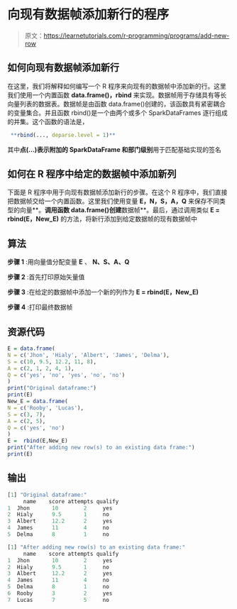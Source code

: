 # 向现有数据帧添加新行的程序

> 原文：<https://learnetutorials.com/r-programming/programs/add-new-row>

## 如何向现有数据帧添加新行

在这里，我们将解释如何编写一个 R 程序来向现有的数据帧中添加新的行。这里我们使用一个内置函数 **data.frame()，rbind** 来实现。数据帧用于存储具有等长向量列表的数据表。数据帧是由函数 data.frame()创建的，该函数具有紧密耦合的变量集合。并且函数 rbind()是一个由两个或多个 SparkDataFrames 逐行组成的并集。这个函数的语法是，

```r
 **rbind(..., deparse.level = 1)** 

```

其中**点(...)**表示附加的 SparkDataFrame 和**部门级别**用于匹配基础实现的签名

## 如何在 R 程序中给定的数据帧中添加新列

下面是 R 程序中用于向现有数据帧添加新行的步骤。在这个 R 程序中，我们直接把数据帧交给一个内置函数。这里我们使用变量 **E，N，S，A，Q** 来保存不同类型的向量**。**调用函数 data.frame()创建**数据帧**。最后，通过调用类似 **E = rbind(E，New_E)** 的方法，将新行添加到给定数据帧的现有数据帧中

## 算法

**步骤 1** :用向量值分配变量 **E** 、 **N、S、A、Q**

**步骤 2** :首先打印原始矢量值

**步骤 3** :在给定的数据帧中添加一个新的列作为 **E = rbind(E，New_E)**

**步骤 4** :打印最终数据帧

## 资源代码

```r
E = data.frame(
N = c('Jhon', 'Hialy', 'Albert', 'James', 'Delma'),
S = c(10, 9.5, 12.2, 11, 8),
A = c(2, 1, 2, 4, 1),
Q = c('yes', 'no', 'yes', 'no', 'no')
)
print("Original dataframe:")
print(E)
New_E = data.frame(
N = c('Rooby', 'Lucas'),
S = c(3, 7),
A = c(2, 5),
Q = c('yes', 'no')
)
E =  rbind(E,New_E)
print("After adding new row(s) to an existing data frame:")
print(E)

```

## 输出

```r
[1] "Original dataframe:"
     name    score attempts qualify
1  Jhon       10        2     yes
2  Hialy      9.5       1     no
3  Albert     12.2      2     yes
4  James      11        4     no
5  Delma      8         1     no

[1] "After adding new row(s) to an existing data frame:"
     name    score attempts qualify 
1  Jhon       10        2     yes   
2  Hialy      9.5       1     no    
3  Albert     12.2      2     yes    
4  James      11        4     no    
5  Delma      8         1     no     
6  Rooby      3         2     yes    
7  Lucas      7         5     no 
```